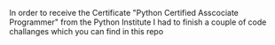 In order to receive the Certificate "Python Certified Asscociate Programmer" from the Python Institute I had to finish a couple of code challanges which you can find in this repo
